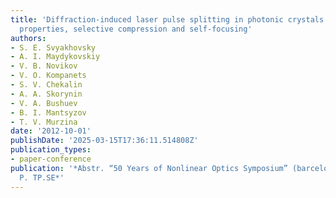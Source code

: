 ```yaml
---
title: 'Diffraction-induced laser pulse splitting in photonic crystals: polarization
  properties, selective compression and self-focusing'
authors:
- S. E. Svyakhovsky
- A. I. Maydykovskiy
- V. B. Novikov
- V. O. Kompanets
- S. V. Chekalin
- A. A. Skorynin
- V. A. Bushuev
- B. I. Mantsyzov
- T. V. Murzina
date: '2012-10-01'
publishDate: '2025-03-15T17:36:11.514808Z'
publication_types:
- paper-conference
publication: '*Abstr. “50 Years of Nonlinear Optics Symposium” (barcelona, 2012),
  P. TP.SE*'
---
```


